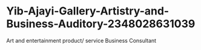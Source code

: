 # Yib-Ajayi-Gallery-Artistry-and-Business-Auditory-2348028631039
Art and entertainment product/ service Business Consultant
